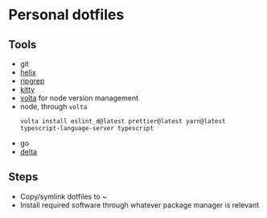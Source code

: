 # Personal dotfiles

## Tools

- git
- [helix](helix-editor.com/)
- [ripgrep](https://github.com/BurntSushi/ripgrep)
- [kitty](https://sw.kovidgoyal.net/kitty/)
- [volta](https://volta.sh/) for node version management
- node, through `volta`
  ```
  volta install eslint_d@latest prettier@latest yarn@latest typescript-language-server typescript
  ```
- go
- [delta](https://github.com/dandavison/delta)

## Steps

- Copy/symlink dotfiles to ~
- Install required software through whatever package manager is relevant
